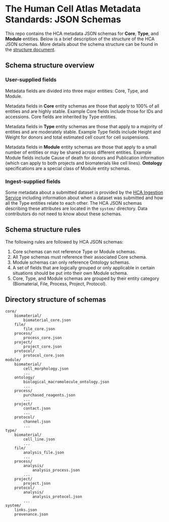 # The Human Cell Atlas Metadata Standards: JSON Schemas

This repo contains the HCA metadata JSON schemas for **Core**, **Type**, and **Module** entities. Below is a brief description of the structure of the HCA JSON schemas. More details about the schema structure can be found in the [structure document](../../docs/structure.md).

## Schema structure overview

### User-supplied fields

Metadata fields are divided into three major entities: Core, Type, and Module.

Metadata fields in **Core** entity schemas are those that apply to 100% of all entities and are highly stable. Example Core fields include those for IDs and accessions. Core fields are inherited by Type entities.

Metadata fields in **Type** entity schemas are those that apply to a majority of entities and are moderately stable. Example Type fields include Height and Weight for donors and total estimated cell count for cell suspensions. 

Metadata fields in **Module** entity schemas are those that apply to a small number of entities or may be shared across different entities. Example Module fields include Cause of death for donors and Publication information (which can apply to both projects and biomaterials like cell lines). **Ontology** specifications are a special class of Module entity schemas.

### Ingest-supplied fields

Some metadata about a submitted dataset is provided by the [HCA Ingestion Service](https://github.com/HumanCellAtlas/ingest-central) including information about when a dataset was submitted and how all the Type entities relate to each other. The HCA JSON schemas describing these attributes are located in the `system/` directory. Data contributors do not need to know about these schemas.

## Schema structure rules

The following rules are followed by HCA JSON schemas:

1. Core schemas can not reference Type or Module schemas.
1. All Type schemas must reference their associated Core schema.
1. Module schemas can only reference Ontology schemas.
1. A set of fields that are logically grouped or only applicable in certain situations should be put into their own Module schema.
1. Core, Type, and Module schemas are grouped by their entity category (Biomaterial, File, Process, Project, Protocol).

## Directory structure of schemas

```
core/
    biomaterial/
        biomaterial_core.json 
    file/
        file_core.json
    process/
        process_core.json
    project/
        project_core.json
    protocol/ 
        protocol_core.json
module/
    biomaterial/
        cell_morphology.json
        ...
    ontology/ 
        biological_macromolecule_ontology.json
        ...
    process/ 
        purchased_reagents.json
        ...                
    project/
        contact.json
        ...
    protocol/ 
        channel.json
        ...  
type/
    biomaterial/
        cell_line.json
        ...
    file/
        analysis_file.json
        ...
    process/
        analysis/ 
            analysis_process.json
        ...
    project/ 
        project.json
    protocol/ 
        analysis/
            analysis_protocol.json
        ...
system/
    links.json
    provenance.json 
```
